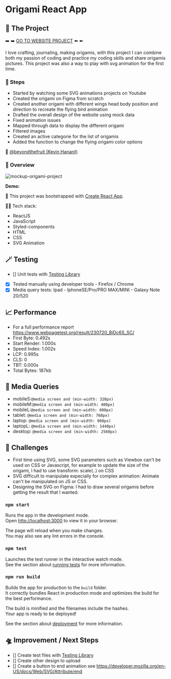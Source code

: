 # Origami React App

## 🧶 The Project

➡️ ➡️ [GO TO WEBSITE PROJECT]() ⬅️ ⬅️

I love crafting, journaling, making origamis, with this project I can combine both my passion of coding and practice my coding skills and share origamis pictures.
This project was also a way to play with svg animation for the first time.

### 👟 Steps

- Started by watching some SVG animations projects on Youtube
- Created the origami on Figma from scratch
- Created another origami with different wings head body position and direction to recreate the flying bird animation
- Drafted the overall design of the website using mock data
- Fixed animation issues
- Mapped through data to display the different origami
- Filtered images
- Created an active categorie for the list of origamis
- Added the function to change the flying origami color options

🍐 [@beyondthefruit (Kevin Hanard)](https://github.com/beyondthefruit)

### 🎥 Overview

![mockup-origami-project]()

**Demo:**

🚀 This project was bootstrapped with [Create React App](https://github.com/facebook/create-react-app).

🧚🏻 Tech stack:

- ReactJS
- JavaScript
- Styled-components
- HTML
- CSS
- SVG Animation

## 🪄 Testing

- [] Unit tests with [Testing Library](https://testing-library.com/)
- [x] Tested manually using developer tools - Firefox / Chrome
- [x] Media query tests: Ipad - IphoneSE/Pro/PRO MAX/MINI - Galaxy Note 20/520

## 📈 Performance

- For a full performance report https://www.webpagetest.org/result/230720_BiDc6S_SC/
- First Byte: 0.492s
- Start Render: 1.000s
- Speed Index: 1.002s
- LCP: 0.995s
- CLS: 0
- TBT: 0.000s
- Total Bytes: 187kb

## 📱 Media Queries

- mobileS:`@media screen and (min-width: 320px)`
- mobileM:`@media screen and (min-width: 400px)`
- mobileL:`@media screen and (min-width: 600px)`
- tablet: `@media screen and (min-width: 768px)`
- laptop: `@media screen and (min-width: 960px)`
- laptopL: `@media screen and (min-width: 1440px)`
- desktop: `@media screen and (min-width: 2560px)`

## 🌵 Challenges

- First time using SVG, some SVG parameters such as Viewbox can't be used on CSS or Javascript, for example to update the size of the origami, I had to use transform: scale(..) on CSS
- SVG difficult to manipulate expecially for complex animation: Animate can't be manipulated on JS or CSS.
- Designing the SVG on Figma: I had to draw several origamis before getting the result that I wanted.

### `npm start`

Runs the app in the development mode.\
Open [http://localhost:3000](http://localhost:3000) to view it in your browser.

The page will reload when you make changes.\
You may also see any lint errors in the console.

### `npm test`

Launches the test runner in the interactive watch mode.\
See the section about [running tests](https://facebook.github.io/create-react-app/docs/running-tests) for more information.

### `npm run build`

Builds the app for production to the `build` folder.\
It correctly bundles React in production mode and optimizes the build for the best performance.

The build is minified and the filenames include the hashes.\
Your app is ready to be deployed!

See the section about [deployment](https://facebook.github.io/create-react-app/docs/deployment) for more information.

## 🛸 Improvement / Next Steps

- [] Create test files with [Testing Library](https://testing-library.com/)
- [] Create other design to upload
- [] Create a button to end animation see https://developer.mozilla.org/en-US/docs/Web/SVG/Attribute/end
